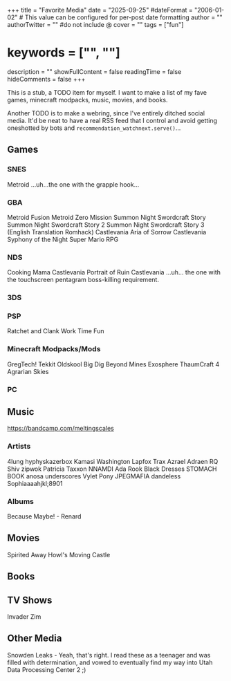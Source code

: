 +++
title = "Favorite Media"
date = "2025-09-25"
#dateFormat = "2006-01-02" # This value can be configured for per-post date formatting
author = ""
authorTwitter = "" #do not include @
cover = ""
tags = ["fun"]
# keywords = ["", ""]
description = ""
showFullContent = false
readingTime = false
hideComments = false
+++

This is a stub, a TODO item for myself. I want to make a list of my fave games, minecraft modpacks, music, movies, and books.

Another TODO is to make a webring, since I've entirely ditched social media. It'd be neat to have a real RSS feed that I control 
and avoid getting oneshotted by bots and `recommendation_watchnext.serve()`...

## Games

### SNES

Metroid ...uh...the one with the grapple hook...

### GBA

Metroid Fusion
Metroid Zero Mission
Summon Night Swordcraft Story
Summon Night Swordcraft Story 2
Summon Night Swordcraft Story 3 (English Translation Romhack)
Castlevania Aria of Sorrow
Castlevania Syphony of the Night
Super Mario RPG

### NDS

Cooking Mama
Castlevania Portrait of Ruin
Castlevania ...uh... the one with the touchscreen pentagram boss-killing requirement.

### 3DS

### PSP

Ratchet and Clank
Work Time Fun

### Minecraft Modpacks/Mods

GregTech!
Tekkit Oldskool
Big Dig
Beyond Mines Exosphere
ThaumCraft 4
Agrarian Skies

### PC

## Music

<https://bandcamp.com/meltingscales>

### Artists

4lung
hyphyskazerbox
Kamasi Washington
Lapfox Trax
Azrael
Adraen
RQ
Shiv
zipwok
Patricia Taxxon
NNAMDI
Ada Rook
Black Dresses
STOMACH BOOK
anosa
underscores
Vylet Pony
JPEGMAFIA
dandeless
Sophiaaaahjkl;8901


### Albums

Because Maybe! - Renard

## Movies

Spirited Away
Howl's Moving Castle

## Books



## TV Shows

Invader Zim

## Other Media

Snowden Leaks - Yeah, that's right. I read these as a teenager and was filled with determination, and 
vowed to eventually find my way into Utah Data Processing Center 2 ;)
